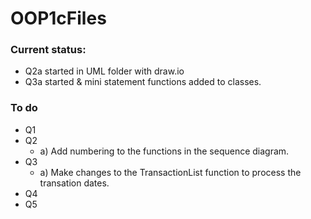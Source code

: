 # OOP1cFiles
### Current status:
+ Q2a started in UML folder with draw.io
+ Q3a started & mini statement functions added to classes.

### To do
+ Q1
+ Q2
  + a) Add numbering to the functions in the sequence diagram.
+ Q3
  + a) Make changes to the TransactionList function to process the transation dates.
+ Q4
+ Q5
